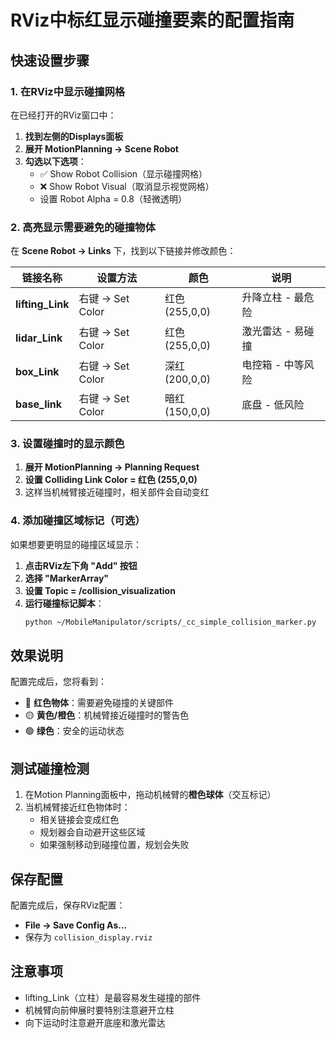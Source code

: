 # RViz中标红显示碰撞要素的配置指南

## 快速设置步骤

### 1. 在RViz中显示碰撞网格

在已经打开的RViz窗口中：

1. **找到左侧的Displays面板**
2. **展开 MotionPlanning → Scene Robot**
3. **勾选以下选项**：
   - ✅ Show Robot Collision（显示碰撞网格）
   - ❌ Show Robot Visual（取消显示视觉网格）
   - 设置 Robot Alpha = 0.8（轻微透明）

### 2. 高亮显示需要避免的碰撞物体

在 **Scene Robot → Links** 下，找到以下链接并修改颜色：

| 链接名称 | 设置方法 | 颜色 | 说明 |
|---------|---------|------|------|
| **lifting_Link** | 右键 → Set Color | 红色 (255,0,0) | 升降立柱 - 最危险 |
| **lidar_Link** | 右键 → Set Color | 红色 (255,0,0) | 激光雷达 - 易碰撞 |
| **box_Link** | 右键 → Set Color | 深红 (200,0,0) | 电控箱 - 中等风险 |
| **base_link** | 右键 → Set Color | 暗红 (150,0,0) | 底盘 - 低风险 |

### 3. 设置碰撞时的显示颜色

1. **展开 MotionPlanning → Planning Request**
2. **设置 Colliding Link Color = 红色 (255,0,0)**
3. 这样当机械臂接近碰撞时，相关部件会自动变红

### 4. 添加碰撞区域标记（可选）

如果想要更明显的碰撞区域显示：

1. **点击RViz左下角 "Add" 按钮**
2. **选择 "MarkerArray"**
3. **设置 Topic = /collision_visualization**
4. **运行碰撞标记脚本**：
   ```bash
   python ~/MobileManipulator/scripts/_cc_simple_collision_marker.py
   ```

## 效果说明

配置完成后，您将看到：

- 🔴 **红色物体**：需要避免碰撞的关键部件
- 🟡 **黄色/橙色**：机械臂接近碰撞时的警告色
- 🟢 **绿色**：安全的运动状态

## 测试碰撞检测

1. 在Motion Planning面板中，拖动机械臂的**橙色球体**（交互标记）
2. 当机械臂接近红色物体时：
   - 相关链接会变成红色
   - 规划器会自动避开这些区域
   - 如果强制移动到碰撞位置，规划会失败

## 保存配置

配置完成后，保存RViz配置：
- **File → Save Config As...**
- 保存为 `collision_display.rviz`

## 注意事项

- lifting_Link（立柱）是最容易发生碰撞的部件
- 机械臂向前伸展时要特别注意避开立柱
- 向下运动时注意避开底座和激光雷达